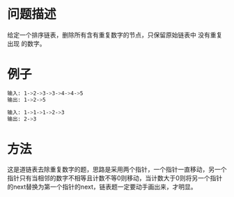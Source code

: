 # 问题描述

给定一个排序链表，删除所有含有重复数字的节点，只保留原始链表中 没有重复出现 的数字。

# 例子

```bash
输入: 1->2->3->3->4->4->5
输出: 1->2->5

输入: 1->1->1->2->3
输出: 2->3
```

# 方法

这是道链表去除重复数字的题，思路是采用两个指针，一个指针一直移动，另一个指针只有当相邻的数字不相等且计数不等0则移动，当计数大于0则将另一个指针的next替换为第一个指针的next，链表题一定要动手画出来，才明显。
